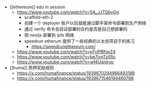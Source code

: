 - [[ethereum]] edu in session
	- https://www.youtube.com/watch?v=5A_JJTQbyGg
		- scaffold-eth-2
		- 创建一个 deployer 账户以后就能通过脚手架命令部署到生产网络
		- 通过 verify 命令去验证部署的合约是否是自己想部署的
		- 把 nextjs 部署到 ipfs 网络
		- speedrun etherum 提供了一些经典的以太坊项目于的练习
			- https://speedrunethereum.com/
	- https://www.youtube.com/watch?v=pTylPBfgxZ4
	- https://www.youtube.com/watch?v=be7ivnTz05c
	- https://www.youtube.com/watch?v=wf4IJqnlrxo
- [[huma]] 质押奖励规则
	- https://x.com/humafinance/status/1939670294966493188
	- https://x.com/humafinance/status/1939671546194460768